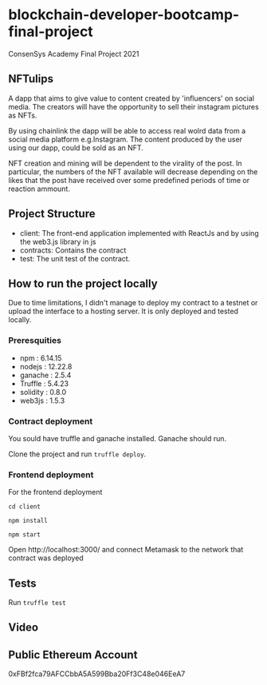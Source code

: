 # blockchain-developer-bootcamp-final-project

ConsenSys Academy Final Project 2021

## NFTulips

A dapp that aims to give value to content created by 'influencers' on social media. The creators will have the opportunity to sell their instagram pictures as NFTs.

By using chainlink the dapp will be able to access real wolrd data from a social media platform e.g.Instagram. The content produced by the user using our dapp, could be sold as an NFT. 

NFT creation and mining will be dependent to the virality of the post. In particular, the numbers of the NFT available will decrease depending on the likes that the post have received over some predefined periods of time or reaction ammount.

## Project Structure
* client: The front-end application implemented with ReactJs and by using the web3.js library in js
* contracts: Contains the contract
* test: The unit test of the contract.

## How to run the project locally

Due to time limitations, I didn't manage to deploy my contract to a testnet or upload the interface to a hosting server. It is only deployed and tested locally.

### Preresquities

* npm : 6.14.15
* nodejs : 12.22.8
* ganache : 2.5.4
* Truffle : 5.4.23
* solidity : 0.8.0
* web3js : 1.5.3

### Contract deployment

You sould have truffle and ganache installed. Ganache should run.

Clone the project and run ```truffle deploy```. 

### Frontend deployment

For the frontend deployment

```cd client```

```npm install```

```npm start```

Open http://localhost:3000/
and connect Metamask to the network that contract was deployed

## Tests

Run 
```truffle test```

## Video


## Public Ethereum Account
0xFBf2fca79AFCCbbA5A599Bba20Ff3C48e046EeA7